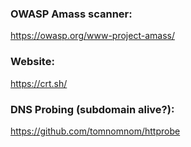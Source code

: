 ### OWASP Amass scanner:
https://owasp.org/www-project-amass/

### Website:
https://crt.sh/

### DNS Probing (subdomain alive?):
https://github.com/tomnomnom/httprobe